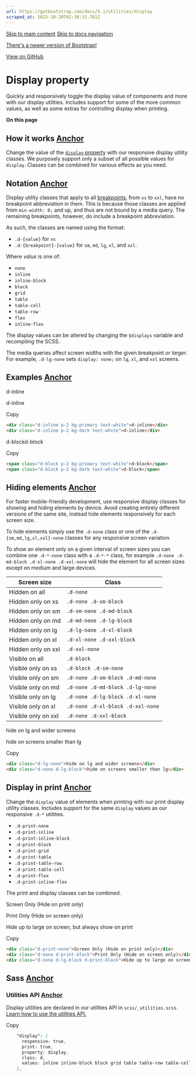 ```yaml
---
url: https://getbootstrap.com/docs/5.1/utilities/display
scraped_at: 2025-10-20T02:38:31.781Z
---
```


[Skip to main content](https://getbootstrap.com/docs/5.1/utilities/display/#content) [Skip to docs navigation](https://getbootstrap.com/docs/5.1/utilities/display/#bd-docs-nav)

[There's a newer version of Bootstrap!](https://getbootstrap.com/)

[View on GitHub](https://github.com/twbs/bootstrap/blob/v5.1.3/site/content/docs/5.1/utilities/display.md "View and edit this file on GitHub")

# Display property

Quickly and responsively toggle the display value of components and more with our display utilities. Includes support for some of the more common values, as well as some extras for controlling display when printing.

**On this page**

## How it works [Anchor](https://getbootstrap.com/docs/5.1/utilities/display/\#how-it-works)

Change the value of the [`display` property](https://developer.mozilla.org/en-US/docs/Web/CSS/display) with our responsive display utility classes. We purposely support only a subset of all possible values for `display`. Classes can be combined for various effects as you need.

## Notation [Anchor](https://getbootstrap.com/docs/5.1/utilities/display/\#notation)

Display utility classes that apply to all [breakpoints](https://getbootstrap.com/docs/5.1/layout/breakpoints/), from `xs` to `xxl`, have no breakpoint abbreviation in them. This is because those classes are applied from `min-width: 0;` and up, and thus are not bound by a media query. The remaining breakpoints, however, do include a breakpoint abbreviation.

As such, the classes are named using the format:

- `.d-{value}` for `xs`
- `.d-{breakpoint}-{value}` for `sm`, `md`, `lg`, `xl`, and `xxl`.

Where _value_ is one of:

- `none`
- `inline`
- `inline-block`
- `block`
- `grid`
- `table`
- `table-cell`
- `table-row`
- `flex`
- `inline-flex`

The display values can be altered by changing the `$displays` variable and recompiling the SCSS.

The media queries affect screen widths with the given breakpoint _or larger_. For example, `.d-lg-none` sets `display: none;` on `lg`, `xl`, and `xxl` screens.

## Examples [Anchor](https://getbootstrap.com/docs/5.1/utilities/display/\#examples)

d-inline

d-inline

Copy

```html
<div class="d-inline p-2 bg-primary text-white">d-inline</div>
<div class="d-inline p-2 bg-dark text-white">d-inline</div>
```

d-blockd-block

Copy

```html
<span class="d-block p-2 bg-primary text-white">d-block</span>
<span class="d-block p-2 bg-dark text-white">d-block</span>
```

## Hiding elements [Anchor](https://getbootstrap.com/docs/5.1/utilities/display/\#hiding-elements)

For faster mobile-friendly development, use responsive display classes for showing and hiding elements by device. Avoid creating entirely different versions of the same site, instead hide elements responsively for each screen size.

To hide elements simply use the `.d-none` class or one of the `.d-{sm,md,lg,xl,xxl}-none` classes for any responsive screen variation.

To show an element only on a given interval of screen sizes you can combine one `.d-*-none` class with a `.d-*-*` class, for example `.d-none .d-md-block .d-xl-none .d-xxl-none` will hide the element for all screen sizes except on medium and large devices.

| Screen size | Class |
| --- | --- |
| Hidden on all | `.d-none` |
| Hidden only on xs | `.d-none .d-sm-block` |
| Hidden only on sm | `.d-sm-none .d-md-block` |
| Hidden only on md | `.d-md-none .d-lg-block` |
| Hidden only on lg | `.d-lg-none .d-xl-block` |
| Hidden only on xl | `.d-xl-none .d-xxl-block` |
| Hidden only on xxl | `.d-xxl-none` |
| Visible on all | `.d-block` |
| Visible only on xs | `.d-block .d-sm-none` |
| Visible only on sm | `.d-none .d-sm-block .d-md-none` |
| Visible only on md | `.d-none .d-md-block .d-lg-none` |
| Visible only on lg | `.d-none .d-lg-block .d-xl-none` |
| Visible only on xl | `.d-none .d-xl-block .d-xxl-none` |
| Visible only on xxl | `.d-none .d-xxl-block` |

hide on lg and wider screens

hide on screens smaller than lg

Copy

```html
<div class="d-lg-none">hide on lg and wider screens</div>
<div class="d-none d-lg-block">hide on screens smaller than lg</div>
```

## Display in print [Anchor](https://getbootstrap.com/docs/5.1/utilities/display/\#display-in-print)

Change the `display` value of elements when printing with our print display utility classes. Includes support for the same `display` values as our responsive `.d-*` utilities.

- `.d-print-none`
- `.d-print-inline`
- `.d-print-inline-block`
- `.d-print-block`
- `.d-print-grid`
- `.d-print-table`
- `.d-print-table-row`
- `.d-print-table-cell`
- `.d-print-flex`
- `.d-print-inline-flex`

The print and display classes can be combined.

Screen Only (Hide on print only)

Print Only (Hide on screen only)

Hide up to large on screen, but always show on print

Copy

```html
<div class="d-print-none">Screen Only (Hide on print only)</div>
<div class="d-none d-print-block">Print Only (Hide on screen only)</div>
<div class="d-none d-lg-block d-print-block">Hide up to large on screen, but always show on print</div>
```

## Sass [Anchor](https://getbootstrap.com/docs/5.1/utilities/display/\#sass)

### Utilities API [Anchor](https://getbootstrap.com/docs/5.1/utilities/display/\#utilities-api)

Display utilities are declared in our utilities API in `scss/_utilities.scss`. [Learn how to use the utilities API.](https://getbootstrap.com/docs/5.1/utilities/api/#using-the-api)

Copy

```scss
    "display": (
      responsive: true,
      print: true,
      property: display,
      class: d,
      values: inline inline-block block grid table table-row table-cell flex inline-flex none
    ),

```